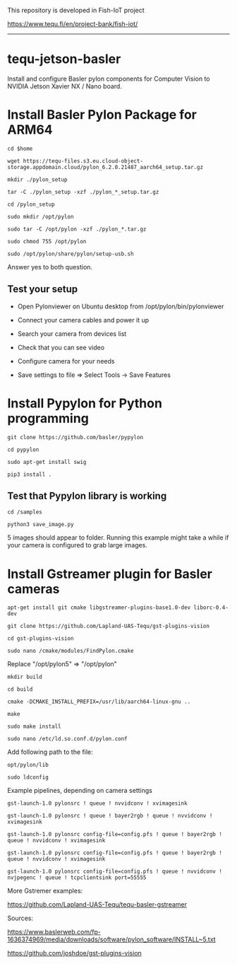 This repository is developed in Fish-IoT project

https://www.tequ.fi/en/project-bank/fish-iot/ 

---

# tequ-jetson-basler
Install and configure Basler pylon components for Computer Vision to NVIDIA Jetson Xavier NX / Nano board.

# Install Basler Pylon Package for ARM64

```
cd $home
```

```
wget https://tequ-files.s3.eu.cloud-object-storage.appdomain.cloud/pylon_6.2.0.21487_aarch64_setup.tar.gz

```

```
mkdir ./pylon_setup
```

```
tar -C ./pylon_setup -xzf ./pylon_*_setup.tar.gz
```

```
cd /pylon_setup
```

```
sudo mkdir /opt/pylon
```

```
sudo tar -C /opt/pylon -xzf ./pylon_*.tar.gz
```

```
sudo chmod 755 /opt/pylon
```

```
sudo /opt/pylon/share/pylon/setup-usb.sh
```

Answer yes to both question.

## Test your setup

- Open Pylonviewer on Ubuntu desktop from /opt/pylon/bin/pylonviewer

- Connect your camera cables and power it up

- Search your camera from devices list

- Check that you can see video

- Configure camera for your needs 

- Save settings to file => Select Tools -> Save Features

# Install Pypylon for Python programming

```
git clone https://github.com/basler/pypylon
```

```
cd pypylon
```

```
sudo apt-get install swig
```

```
pip3 install .
```

## Test that Pypylon library is working

```
cd /samples
```

```
python3 save_image.py
```

5 images should appear to folder. Running this example might take a while if your camera is configured to grab large images.


# Install Gstreamer plugin for Basler cameras

```
apt-get install git cmake libgstreamer-plugins-base1.0-dev liborc-0.4-dev
```

```
git clone https://github.com/Lapland-UAS-Tequ/gst-plugins-vision
```

```
cd gst-plugins-vision
```

```
sudo nano /cmake/modules/FindPylon.cmake
```

Replace "/opt/pylon5" => "/opt/pylon"

```
mkdir build
```

```
cd build
```

```
cmake -DCMAKE_INSTALL_PREFIX=/usr/lib/aarch64-linux-gnu ..
```

```
make
```

```
sudo make install
```

```
sudo nano /etc/ld.so.conf.d/pylon.conf
```

Add following path to the file:

```
opt/pylon/lib
```

```
sudo ldconfig
```

Example pipelines, depending on camera settings

```
gst-launch-1.0 pylonsrc ! queue ! nvvidconv ! xvimagesink
```

```
gst-launch-1.0 pylonsrc ! queue ! bayer2rgb ! queue ! nvvidconv ! xvimagesink
```

```
gst-launch-1.0 pylonsrc config-file=config.pfs ! queue ! bayer2rgb ! queue ! nvvidconv ! xvimagesink
```

```
gst-launch-1.0 pylonsrc config-file=config.pfs ! queue ! bayer2rgb ! queue ! nvvidconv ! xvimagesink
```

```
gst-launch-1.0 pylonsrc config-file=config.pfs ! queue ! nvvidconv ! nvjpegenc ! queue ! tcpclientsink port=55555
```


More Gstremer examples:

https://github.com/Lapland-UAS-Tequ/tequ-basler-gstreamer


Sources:

https://www.baslerweb.com/fp-1636374969/media/downloads/software/pylon_software/INSTALL~5.txt

https://github.com/joshdoe/gst-plugins-vision


